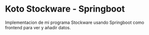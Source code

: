 # Koto Stockware - Springboot

Implementacion de mi programa Stockware usando Springboot como frontend para ver y añadir datos.